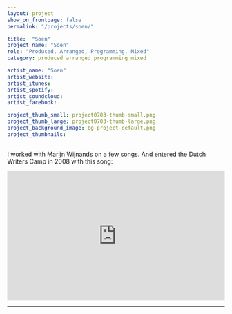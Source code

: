 ```yaml
---
layout: project
show_on_frontpage: false
permalink: "/projects/soen/"

title:  "Soen"
project_name: "Soen"
role: "Produced, Arranged, Programming, Mixed"
category: produced arranged programming mixed

artist_name: "Soen"
artist_website:
artist_itunes:
artist_spotify:
artist_soundcloud:
artist_facebook:

project_thumb_small: project0703-thumb-small.png
project_thumb_large: project0703-thumb-large.png
project_background_image: bg-project-default.png
project_thumbnails:
---
```


I worked with Marijn Wijnands on a few songs. And entered the Dutch Writers Camp in 2008 with this song:

<iframe width="100%" height="300" scrolling="no" frameborder="no" src="https://w.soundcloud.com/player/?url=https%3A//api.soundcloud.com/tracks/131290452%3Fsecret_token%3Ds-zbOJ9&amp;color=%23e8280b&amp;auto_play=false&amp;hide_related=true&amp;show_comments=false&amp;show_user=true&amp;show_reposts=false&amp;show_teaser=false&amp;visual=true"></iframe>

---
